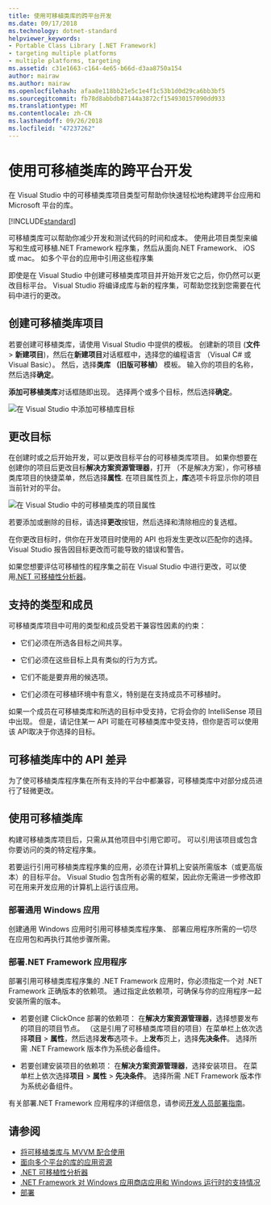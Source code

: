```yaml
---
title: 使用可移植类库的跨平台开发
ms.date: 09/17/2018
ms.technology: dotnet-standard
helpviewer_keywords:
- Portable Class Library [.NET Framework]
- targeting multiple platforms
- multiple platforms, targeting
ms.assetid: c31e1663-c164-4e65-b66d-d3aa8750a154
author: mairaw
ms.author: mairaw
ms.openlocfilehash: afaa8e118bb21e5c1e4f1c53b1d0d29ca6bb3bf5
ms.sourcegitcommit: fb78d8abbdb87144a3872cf154930157090dd933
ms.translationtype: MT
ms.contentlocale: zh-CN
ms.lasthandoff: 09/26/2018
ms.locfileid: "47237262"
---
```

# <a name="cross-platform-development-with-the-portable-class-library"></a>使用可移植类库的跨平台开发

在 Visual Studio 中的可移植类库项目类型可帮助你快速轻松地构建跨平台应用和 Microsoft 平台的库。

[!INCLUDE[standard](../../../includes/pcl-to-standard.md)]

可移植类库可以帮助你减少开发和测试代码的时间和成本。 使用此项目类型来编写和生成可移植.NET Framework 程序集，然后从面向.NET Framework、 iOS 或 mac。 如多个平台的应用中引用这些程序集

即使是在 Visual Studio 中创建可移植类库项目并开始开发它之后，你仍然可以更改目标平台。 Visual Studio 将编译成库与新的程序集，可帮助您找到您需要在代码中进行的更改。

## <a name="create-a-portable-class-library-project"></a>创建可移植类库项目

若要创建可移植类库，请使用 Visual Studio 中提供的模板。 创建新的项目 (**文件** > **新建项目**)，然后在**新建项目**对话框框中，选择您的编程语言 （Visual C# 或 Visual Basic）。 然后，选择**类库 （旧版可移植）** 模板。 输入你的项目的名称，然后选择**确定**。

**添加可移植类库**对话框随即出现。 选择两个或多个目标，然后选择**确定**。

![在 Visual Studio 中添加可移植库目标](media/add-portable-class-library.png)

## <a name="change-targets"></a>更改目标

在创建时或之后开始开发，可以更改目标平台的可移植类库项目。 如果你想要在创建你的项目后更改目标**解决方案资源管理器**，打开 （不是解决方案），你可移植类库项目的快捷菜单，然后选择**属性**. 在项目属性页上，**库**选项卡将显示你的项目当前针对的平台。

![在 Visual Studio 中的可移植类库的项目属性](media/pcl-project-properties.png)

若要添加或删除的目标，请选择**更改**按钮，然后选择和清除相应的复选框。

在你更改目标时，供你在开发项目时使用的 API 也将发生更改以匹配你的选择。 Visual Studio 报告因目标更改而可能导致的错误和警告。

如果您想要评估可移植性的程序集之前在 Visual Studio 中进行更改，可以使用[.NET 可移植性分析器](https://visualstudiogallery.msdn.microsoft.com/1177943e-cfb7-4822-a8a6-e56c7905292b)。

## <a name="supported-types-and-members"></a>支持的类型和成员

可移植类库项目中可用的类型和成员受若干兼容性因素的约束：

-   它们必须在所选各目标之间共享。

-   它们必须在这些目标上具有类似的行为方式。

-   它们不能是要弃用的候选项。

-   它们必须在可移植环境中有意义，特别是在支持成员不可移植时。

如果一个成员在可移植类库和所选的目标中受支持，它将会你的 IntelliSense 项目中出现。 但是，请记住某一 API 可能在可移植类库中受支持，但你是否可以使用该 API ​​取决于你选择的目标。

## <a name="api-differences-in-the-portable-class-library"></a>可移植类库中的 API 差异

为了使可移植类库程序集在所有支持的平台中都兼容，可移植类库中对部分成员进行了轻微更改。

## <a name="use-the-portable-class-library"></a>使用可移植类库

构建可移植类库项目后，只需从其他项目中引用它即可。 可以引用该项目或包含你要访问的类的特定程序集。

若要运行引用可移植类库程序集的应用，必须在计算机上安装所需版本（或更高版本）的目标平台。 Visual Studio 包含所有必需的框架，因此你无需进一步修改即可在用来开发应用的计算机上运行该应用。

### <a name="deploy-a-universal-windows-app"></a>部署通用 Windows 应用

创建通用 Windows 应用时引用可移植类库程序集、 部署应用程序所需的一切尽在应用包和再执行其他步骤所需。

### <a name="deploy-a-net-framework-app"></a>部署.NET Framework 应用程序

部署引用可移植类库程序集的 .NET Framework 应用时，你必须指定一个对 .NET Framework 正确版本的依赖项。 通过指定此依赖项，可确保与你的应用程序一起安装所需的版本。

-   若要创建 ClickOnce 部署的依赖项： 在**解决方案资源管理器**，选择想要发布的项目的项目节点。 （这是引用了可移植类库项目的项目）在菜单栏上依次选择**项目** > **属性**，然后选择**发布**选项卡。上**发布**页上，选择**先决条件**。 选择所需 .NET Framework 版本作为系统必备组件。

-   若要创建安装项目的依赖项： 在**解决方案资源管理器**，选择安装项目。 在菜单栏上依次选择**项目** > **属性** > **先决条件**。 选择所需 .NET Framework 版本作为系统必备组件。

有关部署.NET Framework 应用程序的详细信息，请参阅[开发人员部署指南](../../../docs/framework/deployment/deployment-guide-for-developers.md)。

## <a name="see-also"></a>请参阅

- [将可移植类库与 MVVM 配合使用](../../../docs/standard/cross-platform/using-portable-class-library-with-model-view-view-model.md)
- [面向多个平台的库的应用资源](../../../docs/standard/cross-platform/app-resources-for-libraries-that-target-multiple-platforms.md)
- [.NET 可移植性分析器](https://marketplace.visualstudio.com/items?itemName=ConnieYau.NETPortabilityAnalyzer)
- [.NET Framework 对 Windows 应用商店应用和 Windows 运行时的支持情况](../../../docs/standard/cross-platform/support-for-windows-store-apps-and-windows-runtime.md)
- [部署](../../../docs/framework/deployment/net-framework-applications.md)
